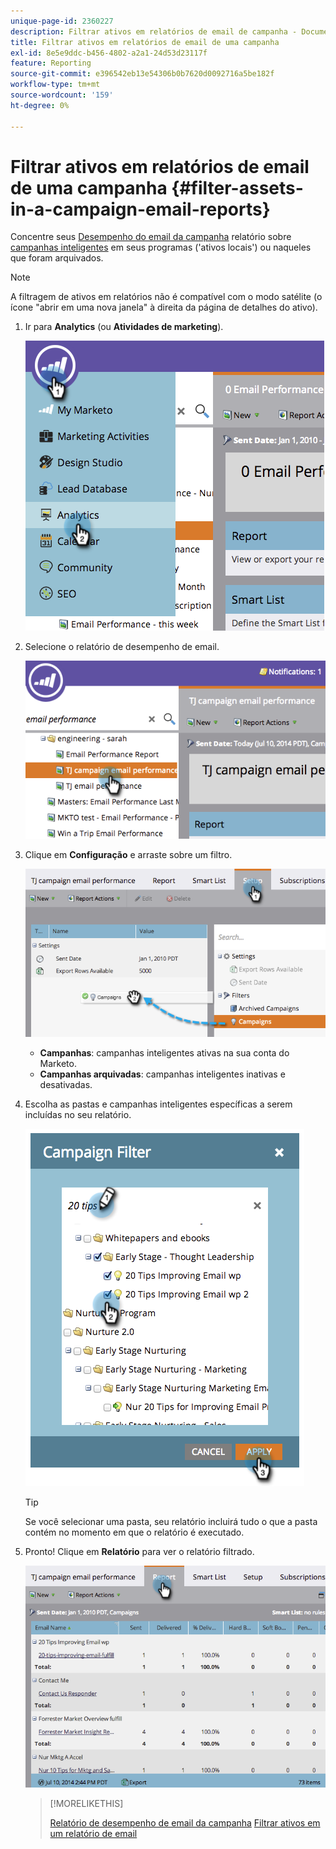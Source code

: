 ```yaml
---
unique-page-id: 2360227
description: Filtrar ativos em relatórios de email de campanha - Documentação do Marketo - Documentação do produto
title: Filtrar ativos em relatórios de email de uma campanha
exl-id: 8e5e9ddc-b456-4802-a2a1-24d53d23117f
feature: Reporting
source-git-commit: e396542eb13e54306b0b7620d0092716a5be182f
workflow-type: tm+mt
source-wordcount: '159'
ht-degree: 0%

---
```


# Filtrar ativos em relatórios de email de uma campanha {#filter-assets-in-a-campaign-email-reports}

Concentre seus [Desempenho do email da campanha](/help/marketo/product-docs/reporting/basic-reporting/report-types/campaign-email-performance-report.md) relatório sobre [campanhas inteligentes](/help/marketo/product-docs/core-marketo-concepts/smart-campaigns/creating-a-smart-campaign/understanding-batch-and-trigger-smart-campaigns.md) em seus programas (&#39;ativos locais&#39;) ou naqueles que foram arquivados.

>[!NOTE]
>
>A filtragem de ativos em relatórios não é compatível com o modo satélite (o ícone &quot;abrir em uma nova janela&quot; à direita da página de detalhes do ativo).

1. Ir para **Analytics** (ou **Atividades de marketing**).

   ![](assets/image2014-9-16-15-3a57-3a27.png)

1. Selecione o relatório de desempenho de email.

   ![](assets/image2014-9-16-15-3a57-3a31.png)

1. Clique em **Configuração** e arraste sobre um filtro.

   ![](assets/image2014-9-16-15-3a57-3a35.png)

   * **Campanhas**: campanhas inteligentes ativas na sua conta do Marketo.
   * **Campanhas arquivadas**: campanhas inteligentes inativas e desativadas.

1. Escolha as pastas e campanhas inteligentes específicas a serem incluídas no seu relatório.

   ![](assets/image2014-9-16-15-3a57-3a38.png)

   >[!TIP]
   >
   >Se você selecionar uma pasta, seu relatório incluirá tudo o que a pasta contém no momento em que o relatório é executado.

1. Pronto! Clique em **Relatório** para ver o relatório filtrado.

   ![](assets/image2014-9-16-15-3a58-3a10.png)

   >[!MORELIKETHIS]
   >
   >[Relatório de desempenho de email da campanha](/help/marketo/product-docs/reporting/basic-reporting/report-types/campaign-email-performance-report.md)
   >[Filtrar ativos em um relatório de email](/help/marketo/product-docs/reporting/basic-reporting/report-activity/filter-assets-in-an-email-report.md)
